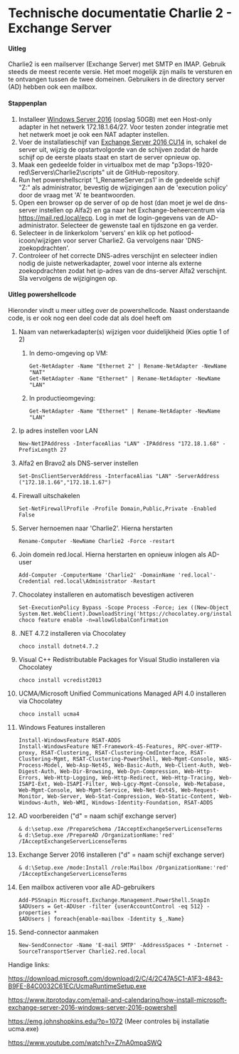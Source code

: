 # Technische documentatie Charlie 2 - Exchange Server

#### Uitleg

Charlie2 is een mailserver (Exchange Server) met SMTP en IMAP. Gebruik steeds de meest
recente versie. Het moet mogelijk zijn mails te versturen en te ontvangen tussen de twee domeinen. Gebruikers in de directory server (AD) hebben ook een mailbox.



#### Stappenplan

1. Installeer [Windows Server 2016](https://software-download.microsoft.com/download/pr/Windows_Server_2016_Datacenter_EVAL_en-us_14393_refresh.ISO) (opslag 50GB) met een Host-only adapter in het netwerk 172.18.1.64/27. Voor testen zonder integratie met het netwerk moet je ook een NAT adapter instellen.
2. Voer de installatieschijf van [Exchange Server 2016 CU14](https://download.microsoft.com/download/f/4/e/f4e4b3a0-925b-4eff-8cc7-8b5932d75b49/ExchangeServer2016-x64-cu14.iso) in, schakel de server uit, wijzig de opstartvolgorde van de schijven zodat de harde schijf op de eerste plaats staat en start de server opnieuw op.
3. Maak een gedeelde folder in virtualbox met de map "p3ops-1920-red\Servers\Charlie2\scripts" uit de GitHub-repository.
4. Run het powershellscript '1_RenameServer.ps1' in de gedeelde schijf "Z:" als administrator, bevestig de wijzigingen aan de 'execution policy' door de vraag met 'A' te beantwoorden.
5. Open een browser op de server of op de host (dan moet je wel de dns-server instellen op Alfa2) en ga naar het Exchange-beheercentrum via https://mail.red.local/ecp. Log in met de login-gegevens van de AD-administrator. Selecteer de gewenste taal en tijdszone en ga verder.
6. Selecteer in de linkerkolom 'servers' en klik op het potlood-icoon/wijzigen voor server Charlie2. Ga vervolgens naar 'DNS-zoekopdrachten'.
7. Controleer of het correcte DNS-adres verschijnt en selecteer indien nodig de juiste netwerkadapter, zowel voor interne als externe zoekopdrachten zodat het ip-adres van de dns-server Alfa2 verschijnt. Sla vervolgens de wijzigingen op.



#### Uitleg powershellcode

Hieronder vindt u meer uitleg over de powershellcode. Naast onderstaande code, is er ook nog een deel code dat als doel heeft om 

1. Naam van netwerkadapter(s) wijzigen voor duidelijkheid (Kies optie 1 of 2)

   1. In demo-omgeving op VM:

      ```
      Get-NetAdapter -Name "Ethernet 2" | Rename-NetAdapter -NewName "NAT"
      Get-NetAdapter -Name "Ethernet" | Rename-NetAdapter -NewName "LAN"
      ```

   2. In productieomgeving:

      ```
      Get-NetAdapter -Name "Ethernet" | Rename-NetAdapter -NewName "LAN"
      ```

2. Ip adres instellen voor LAN

   ```
   New-NetIPAddress -InterfaceAlias "LAN" -IPAddress "172.18.1.68" -PrefixLength 27
   ```

3. Alfa2 en Bravo2 als DNS-server instellen

   ```
   Set-DnsClientServerAddress -InterfaceAlias "LAN" -ServerAddress ("172.18.1.66","172.18.1.67")
   ```

4. Firewall uitschakelen

   ```
   Set-NetFirewallProfile -Profile Domain,Public,Private -Enabled False
   ```

5. Server hernoemen naar 'Charlie2'. Hierna herstarten

   ```
   Rename-Computer -NewName Charlie2 -Force -restart
   ```

6. Join domein red.local. Hierna herstarten en opnieuw inlogen als AD-user

   ```
   Add-Computer -ComputerName 'Charlie2' -DomainName 'red.local'-Credential red.local\Administrator -Restart
   ```

7. Chocolatey installeren en automatisch bevestigen activeren

   ```
   Set-ExecutionPolicy Bypass -Scope Process -Force; iex ((New-Object System.Net.WebClient).DownloadString('https://chocolatey.org/install.ps1'))
   choco feature enable -n=allowGlobalConfirmation
   ```

8. .NET 4.7.2 installeren via Chocolatey

   ```
   choco install dotnet4.7.2
   ```

9. Visual C++ Redistributable Packages for Visual Studio installeren via Chocolatey

   ```
   choco install vcredist2013
   ```

10. UCMA/Microsoft Unified Communications Managed API 4.0 installeren via Chocolatey

    ```
    choco install ucma4
    ```

11. Windows Features installeren

    ```
    Install-WindowsFeature RSAT-ADDS
    Install-WindowsFeature NET-Framework-45-Features, RPC-over-HTTP-proxy, RSAT-Clustering, RSAT-Clustering-CmdInterface, RSAT-Clustering-Mgmt, RSAT-Clustering-PowerShell, Web-Mgmt-Console, WAS-Process-Model, Web-Asp-Net45, Web-Basic-Auth, Web-Client-Auth, Web-Digest-Auth, Web-Dir-Browsing, Web-Dyn-Compression, Web-Http-Errors, Web-Http-Logging, Web-Http-Redirect, Web-Http-Tracing, Web-ISAPI-Ext, Web-ISAPI-Filter, Web-Lgcy-Mgmt-Console, Web-Metabase, Web-Mgmt-Console, Web-Mgmt-Service, Web-Net-Ext45, Web-Request-Monitor, Web-Server, Web-Stat-Compression, Web-Static-Content, Web-Windows-Auth, Web-WMI, Windows-Identity-Foundation, RSAT-ADDS
    ```

12. AD voorbereiden ("d" = naam schijf exchange server)

    ```
    & d:\setup.exe /PrepareSchema /IAcceptExchangeServerLicenseTerms
    & d:\Setup.exe /PrepareAD /OrganizationName:'red' /IAcceptExchangeServerLicenseTerms
    ```

13. Exchange Server 2016 installeren ("d" = naam schijf exchange server)

    ```
    & d:\Setup.exe /mode:Install /role:Mailbox /OrganizationName:'red' /IAcceptExchangeServerLicenseTerms
    ```

14. Een mailbox activeren voor alle AD-gebruikers

    ```
    Add-PSSnapin Microsoft.Exchange.Management.PowerShell.SnapIn
    $ADUsers = Get-ADUser -filter {userAccountControl -eq 512} -properties *
    $ADUsers | foreach{enable-mailbox -Identity $_.Name}
    ```

15. Send-connector aanmaken

    ```
    New-SendConnector -Name 'E-mail SMTP' -AddressSpaces * -Internet -SourceTransportServer Charlie2.red.local
    ```

    



Handige links:

https://download.microsoft.com/download/2/C/4/2C47A5C1-A1F3-4843-B9FE-84C0032C61EC/UcmaRuntimeSetup.exe

<https://www.itprotoday.com/email-and-calendaring/how-install-microsoft-exchange-server-2016-windows-server-2016-powershell>

<https://emg.johnshopkins.edu/?p=1072> (Meer controles bij installatie ucma.exe)

<https://www.youtube.com/watch?v=Z7nA0mpaSWQ>